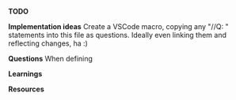 


**TODO**

**Implementation ideas**
Create a VSCode macro, copying any "//Q: " statements into this file as questions.
    Ideally even linking them and reflecting changes, ha :)

**Questions**
When defining 


**Learnings**




**Resources**